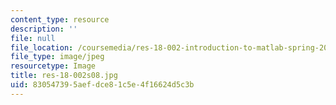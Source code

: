 ```yaml
---
content_type: resource
description: ''
file: null
file_location: /coursemedia/res-18-002-introduction-to-matlab-spring-2008/830547395aefdce81c5e4f16624d5c3b_res-18-002s08.jpg
file_type: image/jpeg
resourcetype: Image
title: res-18-002s08.jpg
uid: 83054739-5aef-dce8-1c5e-4f16624d5c3b
---
```

